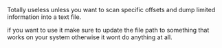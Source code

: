 Totally useless unless you want to scan specific offsets and dump limited information into a text file.

if you want to use it make sure to update the file path to something that works on your system otherwise it wont do anything at all.
